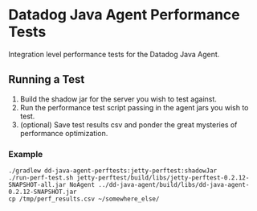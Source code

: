 # Datadog Java Agent Performance Tests
Integration level performance tests for the Datadog Java Agent.

## Running a Test
1. Build the shadow jar for the server you wish to test against.
2. Run the performance test script passing in the agent jars you wish to test.
3. (optional) Save test results csv and ponder the great mysteries of performance optimization.

### Example
```
./gradlew dd-java-agent-perftests:jetty-perftest:shadowJar
./run-perf-test.sh jetty-perftest/build/libs/jetty-perftest-0.2.12-SNAPSHOT-all.jar NoAgent ../dd-java-agent/build/libs/dd-java-agent-0.2.12-SNAPSHOT.jar
cp /tmp/perf_results.csv ~/somewhere_else/
```
